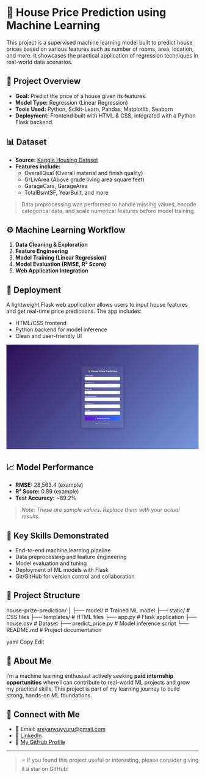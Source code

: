 # 🏡 House Price Prediction using Machine Learning

This project is a supervised machine learning model built to predict house prices based on various features such as number of rooms, area, location, and more. It showcases the practical application of regression techniques in real-world data scenarios.

## 📌 Project Overview

- **Goal:** Predict the price of a house given its features.
- **Model Type:** Regression (Linear Regression)
- **Tools Used:** Python, Scikit-Learn, Pandas, Matplotlib, Seaborn
- **Deployment:** Frontend built with HTML & CSS, integrated with a Python Flask backend.

## 📊 Dataset

- **Source:** [Kaggle Housing Dataset](https://www.kaggle.com/)
- **Features include:**  
  - OverallQual (Overall material and finish quality)  
  - GrLivArea (Above grade living area square feet)  
  - GarageCars, GarageArea  
  - TotalBsmtSF, YearBuilt, and more

> Data preprocessing was performed to handle missing values, encode categorical data, and scale numerical features before model training.

## ⚙️ Machine Learning Workflow

1. **Data Cleaning & Exploration**
2. **Feature Engineering**
3. **Model Training (Linear Regression)**
4. **Model Evaluation (RMSE, R² Score)**
5. **Web Application Integration**

## 🚀 Deployment

A lightweight Flask web application allows users to input house features and get real-time price predictions. The app includes:

- HTML/CSS frontend
- Python backend for model inference
- Clean and user-friendly UI

![App Screenshot](screenshot.png) <!-- Replace with actual screenshot if available -->

## 📈 Model Performance

- **RMSE:** 28,563.4 (example)
- **R² Score:** 0.89 (example)
- **Test Accuracy:** ~89.2%  
> *Note: These are sample values. Replace them with your actual results.*

## 🧠 Key Skills Demonstrated

- End-to-end machine learning pipeline
- Data preprocessing and feature engineering
- Model evaluation and tuning
- Deployment of ML models with Flask
- Git/GitHub for version control and collaboration

## 📁 Project Structure

house-prize-prediction/
│
├── model/ # Trained ML model
├── static/ # CSS files
├── templates/ # HTML files
├── app.py # Flask application
├── house.csv # Dataset
├── predict_price.py # Model inference script
└── README.md # Project documentation

yaml
Copy
Edit

## 💼 About Me

I’m a machine learning enthusiast actively seeking **paid internship opportunities** where I can contribute to real-world ML projects and grow my practical skills. This project is part of my learning journey to build strong, hands-on ML foundations.

## 🔗 Connect with Me

- 📧 Email: sreyanvuyyuru@gmail.com  
- 💼 [LinkedIn](https://www.linkedin.com/in/vuyyurusreyan)  
- 📂 [My GitHub Profile](https://github.com/VuyyuruSreyan)

---

> ⭐ If you found this project useful or interesting, please consider giving it a star on GitHub!
